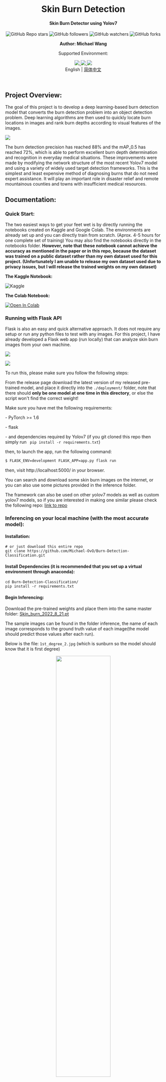 <H1 align="center">
Skin Burn Detection </H1>
<h4 align = "center">
Skin Burn Detector using Yolov7</h4>
<p align = "center">
  <img alt="GitHub Repo stars" src="https://img.shields.io/github/stars/Michael-OvO/Burn-Detection-Classification?label=Please%20Support%20by%20Giving%20a%20Star&logoColor=blue&style=social">
  <img alt="GitHub followers" src="https://img.shields.io/github/followers/Michael-OvO?logoColor=blue&style=social">
  <img alt="GitHub watchers" src="https://img.shields.io/github/watchers/Michael-OvO/Burn-Detection-Classification?logoColor=blue&style=social">
  <img alt="GitHub forks" src="https://img.shields.io/github/forks/Michael-OvO/Burn-Detection-Classification?logoColor=blue&style=social">
</p>
<p align = "center"> <b> Author: Michael Wang</b> </p>
<p align = "center" style="bold">Supported Environment:</p> 
<div align = "center">
<a href="https://colab.research.google.com/">
  <img src="https://img.shields.io/badge/Colab-F9AB00?style=for-the-badge&logo=googlecolab&color=525252">
  </a>
  <a href="https://github.com/">
  <img src="https://img.shields.io/badge/GitHub-100000?style=for-the-badge&logo=github&logoColor=white">
  </a>
  <a href = "https://www.kaggle.com/"> 
<img src = "https://img.shields.io/badge/Kaggle-20BEFF?style=for-the-badge&logo=Kaggle&logoColor=white">
    </a>
      <br>
</div>


<div align="center">
    English | <a href=".github/README_CN.md">简体中文</a>
</div>

​																																											


## Project Overview:

The goal of this project is to develop a deep learning-based burn detection model that converts the burn detection problem into an object detection problem. Deep learning algorithms are then used to quickly locate burn locations in images and rank burn depths according to visual features of the images.

![](./figures/final_precision.png)

The burn detection precision has reached 88% and the mAP_0.5 has reached 72%, which is able to perform excellent burn depth determination and recognition in everyday medical situations. These improvements were made by modifying the network structure of the most recent Yolov7 model and using a variety of widely used target detection frameworks. This is the simplest and least expensive method of diagnosing burns that do not need expert assistance. It will play an important role in disaster relief and remote mountainous counties and towns with insufficient medical resources.

## Documentation:

### Quick Start:

The two easiest ways to get your feet wet is by directly running the notebooks created on Kaggle and Google Colab. The environments are already set up and you can directly train from scratch. (Aprox. 4-5 hours for one complete set of training) You may also find the notebooks directly in the notebooks folder. **However, note that these notebook cannot achieve the accuracy as mentioned in the paper or in this repo, because the dataset was trained on a public dataset rather than my own dataset used for this project. (Unfortunately I am unable to release my own dataset used due to privacy issues, but I will release the trained weights on my own dataset)**

**The Kaggle Notebook:**

<a href="https://www.kaggle.com/code/michaelwovo/skin-burn/notebook?scriptVersionId=103621232" target="_blank"><img align="left" alt="Kaggle" title="Open in Kaggle" src="https://kaggle.com/static/images/open-in-kaggle.svg"></a><br>

**The Colab Notebook:**

<a href="https://colab.research.google.com/github/Michael-OvO/Burn-Detection-Classification/blob/main/notebooks/colab_skin_burn(demo).ipynb" target="_parent"><img src="https://colab.research.google.com/assets/colab-badge.svg" alt="Open In Colab"/></a>

### Running with Flask API

Flask is also an easy and quick alternative approach. It does not require any setup or run any python files to test with any images. For this project, I have already developed a Flask web app (run locally) that can analyze skin burn images from your own machine. 

![](./figures/Flask_webapp_view2.png)

![](./figures/Flask_webapp_view3.png)

To run this, please make sure you follow the following steps:

From the release page download the latest version of my released pre-trained model, and place it directly into the `./deployment/` folder, note that there should **only be one model at one time in this directory**, or else the script won't find the correct weight!

Make sure you have met the following requirements:

\- PyTorch >= 1.6

\- flask

\- and dependencies required by Yolov7 (if you git cloned this repo then simply run ``` pip install -r requirements.txt```) 

then, to launch the app, run the following command:

```bash
$ FLASK_ENV=development FLASK_APP=app.py flask run
```

then, visit http://localhost:5000/ in your browser.

You can search and download some skin burn images on the internet, or you can also use some pictures provided in the inference folder.

The framework can also be used on other yolov7 models as well as custom yolov7 models, so if you are interested in making one similar please check the following repo: [link to repo](https://github.com/Michael-OvO/Yolov7-Flask)

### Inferencing on your local machine (with the most accurate model):

####  Installation:

``` shell
# or just download this entire repo
git clone https://github.com/Michael-OvO/Burn-Detection-Classification.git
```

#### Install Dependencies (it is recommended that you set up a virtual environment through anaconda):

``` shell
cd Burn-Detection-Classification/
pip install -r requirements.txt
```

#### Begin Inferencing:

Download the pre-trained weights and place them into the same master folder: [Skin_burn_2022_8_21.pt](https://github.com/Michael-OvO/Burn-Detection-Classification/releases/download/v1.0.0/skin_burn_2022_8_21.pt)

The sample images can be found in the folder inference, the name of each image corresponds to the ground truth value of each image(the model should predict those values after each run).

Below is the file: `1st_degree_2.jpg` (which is sunburn so the model should know that it is first degree)

<div align="center">
    <a href="./">
        <img src="./inference/images/1st_degree_2.jpg" width="59%"/>
    </a>
</div>



On video:

``` shell
python detect.py --weights Skin_burn_2022_8_21.pt  --source yourvideo.mp4
```

On image:
``` shell
python detect.py --weights Skin_burn_2022_8_21.pt --source inference/images/first_degree_2.jpg
```

<div align="center">
    <a href="./">
        <img src="./inference/results/1st_degree_2.jpg" width="59%"/>
    </a>
</div>



## Export (Same  as  Yolov7: )

**Pytorch to CoreML (and inference on MacOS/iOS)** <a href="https://colab.research.google.com/github/WongKinYiu/yolov7/blob/main/tools/YOLOv7CoreML.ipynb"><img src="https://colab.research.google.com/assets/colab-badge.svg" alt="Open In Colab"></a>

**Pytorch to ONNX with NMS (and inference)** <a href="https://colab.research.google.com/github/WongKinYiu/yolov7/blob/main/tools/YOLOv7onnx.ipynb"><img src="https://colab.research.google.com/assets/colab-badge.svg" alt="Open In Colab"></a>

```shell
python export.py --weights yolov7-tiny.pt --grid --end2end --simplify \
        --topk-all 100 --iou-thres 0.65 --conf-thres 0.35 --img-size 640 640 --max-wh 640
```

**Pytorch to TensorRT with NMS (and inference)** <a href="https://colab.research.google.com/github/WongKinYiu/yolov7/blob/main/tools/YOLOv7trt.ipynb"><img src="https://colab.research.google.com/assets/colab-badge.svg" alt="Open In Colab"></a>

```shell
wget https://github.com/WongKinYiu/yolov7/releases/download/v0.1/yolov7-tiny.pt
python export.py --weights ./yolov7-tiny.pt --grid --end2end --simplify --topk-all 100 --iou-thres 0.65 --conf-thres 0.35 --img-size 640 640
git clone https://github.com/Linaom1214/tensorrt-python.git
python ./tensorrt-python/export.py -o yolov7-tiny.onnx -e yolov7-tiny-nms.trt -p fp16
```

**Pytorch to TensorRT another way** <a href="https://colab.research.google.com/gist/AlexeyAB/fcb47ae544cf284eb24d8ad8e880d45c/yolov7trtlinaom.ipynb"><img src="https://colab.research.google.com/assets/colab-badge.svg" alt="Open In Colab"></a> <details><summary> <b>Expand</b> </summary>


```shell
wget https://github.com/WongKinYiu/yolov7/releases/download/v0.1/yolov7-tiny.pt
python export.py --weights yolov7-tiny.pt --grid --include-nms
git clone https://github.com/Linaom1214/tensorrt-python.git
python ./tensorrt-python/export.py -o yolov7-tiny.onnx -e yolov7-tiny-nms.trt -p fp16

# Or use trtexec to convert ONNX to TensorRT engine
/usr/src/tensorrt/bin/trtexec --onnx=yolov7-tiny.onnx --saveEngine=yolov7-tiny-nms.trt --fp16
```

</details>

Tested with: Python 3.7.13, Pytorch 1.12.0+cu113

## Todos:

- [x] Finish Colab Notebook [2022.8.18]
- [x] Set up the rest of the code space [2022.8.21]
- [x] Add Chinese Markdown [2022.8.21]
- [x] Flask Environment for the trained model (or other kinds of web demo using the finally trained classifier) - [2022.8.24]
- [ ] Finish Paper 

## Resources:

Please refer to the resources folder

- [x] Pretrained Models and weights
- [ ] Datasets
- [ ] Burn Guidelines
- [x] Appendix 1 [yolov5 runs]
- [x] Appendix 2 [yolov7 runs]
- [ ] Appendix 3 [Hyp-evolution]
- [ ] Appendix 4
- [ ] Appendix 5
- [ ] Appendix 6

## Latest Updates:

<p align="center">
  <img alt="GitHub last commit" src="https://img.shields.io/github/last-commit/Michael-OvO/Burn-Detection-Classification?style=for-the-badge">
  <img alt="GitHub commit activity" src="https://img.shields.io/github/commit-activity/y/Michael-OvO/Burn-Detection-Classification?style=for-the-badge">
  <img alt="GitHub repo size" src="https://img.shields.io/github/repo-size/Michael-OvO/Burn-Detection-Classification?color=orange&style=for-the-badge">
</p>

## Special Thanks:

I dedicate this space to those who helped me a lot in the process of doing this project, a huge shout-out to the following people mentioned below: 

  <a href="https://github.com/femj007"><img src="https://avatars.githubusercontent.com/u/26188861?v=4" height="auto" width="200" style="border-radius: 50%; zoom: 33%;"></a> <a href="https://github.com/XuChentianye"><img src="https://avatars.githubusercontent.com/u/54856468?v=4" height="auto" width="200" style="border-radius: 50%; zoom: 33%;"></a>  <a href="https://github.com/PeterZaipinai"><img src="https://avatars.githubusercontent.com/u/108601699?v=4" height="auto" width="200" style="border-radius: 50%; zoom: 33%;"></a>  <a href="https://github.com/goldenwill26"><img src="https://avatars.githubusercontent.com/u/56639721?v=4" height="auto" width="200" style="border-radius: 50%; zoom: 33%;"></a>  




## Acknowledgements

<details><summary> <b>Expand</b> </summary>

* [https://github.com/AlexeyAB/darknet](https://github.com/AlexeyAB/darknet)
* [https://github.com/WongKinYiu/yolor](https://github.com/WongKinYiu/yolor)
* [https://github.com/WongKinYiu/PyTorch_YOLOv4](https://github.com/WongKinYiu/PyTorch_YOLOv4)
* [https://github.com/WongKinYiu/ScaledYOLOv4](https://github.com/WongKinYiu/ScaledYOLOv4)
* [https://github.com/Megvii-BaseDetection/YOLOX](https://github.com/Megvii-BaseDetection/YOLOX)
* [https://github.com/ultralytics/yolov3](https://github.com/ultralytics/yolov3)
* [https://github.com/ultralytics/yolov5](https://github.com/ultralytics/yolov5)
* [https://github.com/DingXiaoH/RepVGG](https://github.com/DingXiaoH/RepVGG)
* [https://github.com/JUGGHM/OREPA_CVPR2022](https://github.com/JUGGHM/OREPA_CVPR2022)
* [https://github.com/TexasInstruments/edgeai-yolov5/tree/yolo-pose](https://github.com/TexasInstruments/edgeai-yolov5/tree/yolo-pose)
* [https://github.com/WongKinYiu/yolov7](https://github.com/WongKinYiu/yolov7)

</details>
